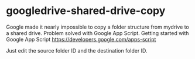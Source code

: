 # googledrive-shared-drive-copy
Google made it nearly impossible to copy a folder structure from mydrive to a shared drive. Problem solved with Google App Script. 
Getting started with Google App Script https://developers.google.com/apps-script

Just edit the source folder ID and the destination folder ID.
